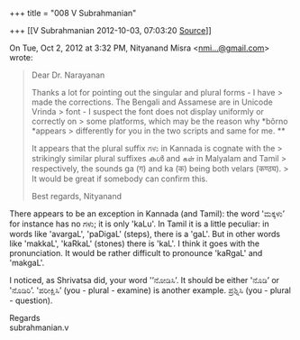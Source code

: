+++
title = "008 V Subrahmanian"

+++
[[V Subrahmanian	2012-10-03, 07:03:20 [Source](https://groups.google.com/g/bvparishat/c/DxxUrTRCtSo)]]



On Tue, Oct 2, 2012 at 3:32 PM, Nityanand Misra \<[nmi...@gmail.com]()\> wrote:  

> Dear Dr. Narayanan  
>   
> Thanks a lot for pointing out the singular and plural forms - I have > made the corrections. The Bengali and Assamese are in Unicode Vrinda > font - I suspect the font does not display uniformly or correctly on > some platforms, which may be the reason why *bôrno *appears > differently for you in the two scripts and same for me. **  
>   
> It appears that the plural suffix ಗಳು in Kannada is cognate with the > strikingly similar plural suffixes കള്‍ and கள் in Malyalam and Tamil > respectively, the sounds ga (ग) and ka (क) being both velars (कण्ठ्य). > It would be great if somebody can confirm this.  
>   
> Best regards, Nityanand

  
There appears to be an exception in Kannada (and Tamil): the word 'ಮಕ್ಕಳು’ for instance has no ಗಳು; it is only 'kaLu'. In Tamil it is a little peculiar: in words like 'avargaL', 'paDigaL' (steps), there is a 'gaL'. But in other words like 'makkaL', 'kaRkaL' (stones) there is 'kaL'. I think it goes with the pronunciation. It would be rather difficult to pronounce 'kaRgaL' and 'makgaL'.  
  
I noticed, as Shrivatsa did, your word '’ನೋಡಿಸಿ’. It should be either 'ನೊಡಿ’ or 'ನೊಡಿರಿ’. 'ಪರೀಕ್ಷಿಸಿ’ (you - plural - examine) is another example. ಪ್ರಶ್ನಿಸಿ (you - plural - question).  
  
Regards  
subrahmanian.v   

  

  

